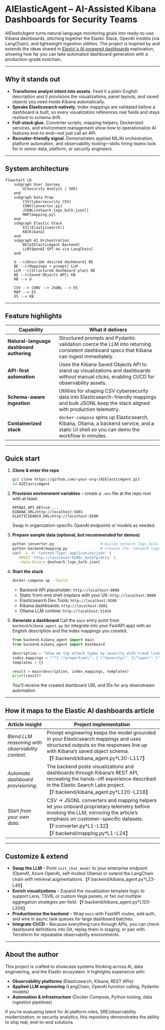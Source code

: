 # AIElasticAgent – AI-Assisted Kibana Dashboards for Security Teams

AIElasticAgent turns natural-language monitoring goals into ready-to-use Kibana dashboards, stitching together the Elastic Stack, OpenAI models (via LangChain), and lightweight ingestion utilities. The project is inspired by and extends the ideas shared in [Elastic's AI-powered dashboards](https://www.elastic.co/search-labs/blog/ai-powered-dashboards) exploration, showing how far you can take automated dashboard generation with a production-grade toolchain.

---

## Why it stands out
- **Transforms analyst intent into assets.** Feed it a plain-English description and it provisions the visualizations, panel layouts, and saved objects you need inside Kibana automatically.
- **Speaks Elasticsearch natively.** Index mappings are validated before a dashboard is built, so every visualization references real fields and stays resilient to schema drift.
- **Full-stack glue.** Converter scripts, mapping helpers, Dockerized services, and environment management show how to operationalize AI features end-to-end—not just call an API.
- **Recruiter-friendly signal.** Demonstrates applied ML/AI orchestration, platform automation, and observability tooling—skills hiring teams look for in senior data, platform, or security engineers.

---

## System architecture
```mermaid
flowchart LR
    subgraph User Journey
        U[Security Analyst / SRE]
    end
    subgraph Data Prep
        CSV[Cybersecurity CSV]
        CONV[converter.py]
        JSONL[network_logs_bulk.jsonl]
        MAP[mapping.py]
    end
    subgraph Elastic Stack
        ES[(Elasticsearch)]
        KB[Kibana]
    end
    subgraph AI Orchestration
        BE[AIElasticAgent Backend]
        LLM[OpenAI GPT-4o via LangChain]
    end

    U -->|Describe desired dashboard| BE
    BE -->|Mappings + prompt| LLM
    LLM -->|Structured dashboard plan| BE
    BE -->|Saved Objects API| KB
    KB --> U

    CSV --> CONV --> JSONL --> ES
    MAP --> ES
    ES --> KB
```

---

## Feature highlights
| Capability | What it delivers |
|------------|------------------|
| **Natural-language dashboard authoring** | Structured prompts and Pydantic validation coerce the LLM into returning consistent dashboard specs that Kibana can ingest immediately.
| **API-first automation** | Uses the Kibana Saved Objects API to stand up visualizations and dashboards without manual clicks, enabling CI/CD for observability assets.
| **Schema-aware ingestion** | Utilities for shaping CSV cybersecurity data into Elasticsearch-friendly mappings and bulk JSONL keep the stack aligned with production telemetry.
| **Containerized stack** | `docker-compose` spins up Elasticsearch, Kibana, Ollama, a backend service, and a static UI shell so you can demo the workflow in minutes.

---

## Quick start
1. **Clone & enter the repo**
   ```bash
   git clone https://github.com/<your-org>/AIElasticAgent.git
   cd AIElasticAgent
   ```

2. **Provision environment variables** – create a `.env` file at the repo root with at least:
   ```env
   OPENAI_API_KEY=sk-...
   KIBANA_URL=http://localhost:5601
   ELASTICSEARCH_URL=http://localhost:9200
   ```
   Swap in organization-specific OpenAI endpoints or models as needed.

3. **Prepare sample data (optional, but recommended for demos)**
   ```bash
   python converter.py                     # builds network_logs_bulk.jsonl
   python backend/mapping.py               # creates the `network-logs` index with explicit mapping
   curl -s -H 'Content-Type: application/json' \
     -XPOST 'http://localhost:9200/_bulk?pretty' \
     --data-binary @network_logs_bulk.jsonl
   ```

4. **Start the stack**
   ```bash
   docker-compose up --build
   ```
   - Backend API placeholder: `http://localhost:8000`
   - Static front-end shell (replace with your UI): `http://localhost:8080`
   - Elasticsearch Dev Tools: `http://localhost:9200`
   - Kibana dashboards: `http://localhost:5601`
   - Ollama LLM runtime: `http://localhost:11434`

5. **Generate a dashboard**
   Call the `main` entry point from `backend/kibana_agent.py` (or integrate into your FastAPI app) with an English description and the index mappings you created.
   ```python
   from backend.kibana_agent import main
   from backend.kibana_agent import Dashboard

   description = "Show me top attack types by severity with trend lines over time."
   index_mappings = """{ \"properties\": { \"Severity\": {\"type\": \"keyword\"}, \"timestamp\": {\"type\": \"date\"} } }"""
   templates = {}

   result = main(description, index_mappings, templates)
   print(result)
   ```
   You’ll receive the created dashboard URL and IDs for any downstream automation.

---

## How it maps to the Elastic AI dashboards article
| Article insight | Project implementation |
|-----------------|------------------------|
| *Blend LLM reasoning with observability context.* | Prompt engineering keeps the model grounded in your Elasticsearch mappings and uses structured outputs so the responses line up with Kibana’s saved object schema.【F:backend/kibana_agent.py†L30-L117】 |
| *Automate dashboard provisioning.* | The backend posts visualizations and dashboards through Kibana’s REST API, recreating the hands-off experience described in the Elastic Search Labs project.【F:backend/kibana_agent.py†L120-L218】 |
| *Start from your own data.* | CSV → JSONL converters and mapping helpers let you onboard proprietary telemetry before invoking the LLM, mirroring the article’s emphasis on customer-specific datasets.【F:converter.py†L1-L32】【F:backend/mapping.py†L1-L24】 |

---

## Customize & extend
- **Swap the LLM** – Point `init_chat_model` to your enterprise endpoint (OpenAI, Azure OpenAI, self-hosted Ollama) or extend the LangChain chain with retrieval augmentations.【F:backend/kibana_agent.py†L23-L49】
- **Enrich visualizations** – Expand the visualization template logic to support Lens, TSVB, or custom Vega panels, or fan out multiple aggregation strategies per field.【F:backend/kibana_agent.py†L120-L204】
- **Productionize the backend** – Wrap `main` with FastAPI routes, add auth, and wire in async task queues for large dashboard batches.
- **Integrate CI/CD** – Because everything runs through APIs, you can check dashboard definitions into Git, replay them in staging, or pair with Terraform for repeatable observability environments.

---

## About the author
This project is crafted to showcase systems thinking across AI, data engineering, and the Elastic ecosystem. It highlights experience with:
- **Observability platforms** (Elasticsearch, Kibana, REST APIs)
- **Applied LLM engineering** (LangChain, OpenAI function calling, Pydantic models)
- **Automation & infrastructure** (Docker Compose, Python tooling, data ingestion pipelines)

If you’re evaluating talent for AI platform roles, SRE/observability modernization, or security analytics, this repository demonstrates the ability to ship real, end-to-end solutions.
